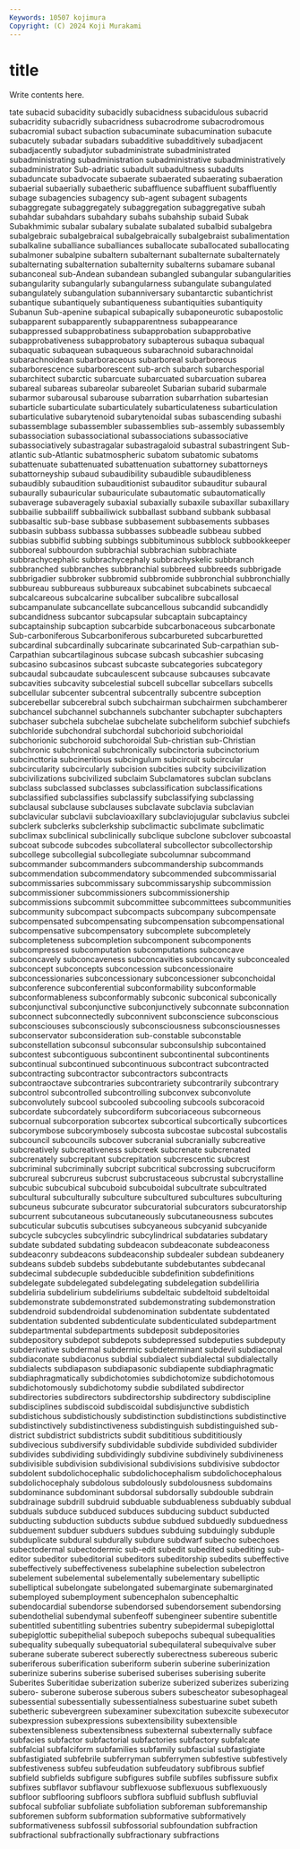 ```yaml
---
Keywords: 10507 kojimura
Copyright: (C) 2024 Koji Murakami
---
```


# title

Write contents here.



tate subacid subacidity subacidly
subacidness subacidulous subacrid subacridity subacridly subacridness subacrodrome subacrodromous subacromial subact
subaction subacuminate subacumination subacute subacutely subadar subadars subadditive subadditively subadjacent
subadjacently subadjutor subadministrate subadministrated subadministrating subadministration subadministrative subadministratively subadministrator Sub-adriatic
subadult subadultness subadults subaduncate subadvocate subaerate subaerated subaerating subaeration subaerial
subaerially subaetheric subaffluence subaffluent subaffluently subage subagencies subagency sub-agent subagent
subagents subaggregate subaggregately subaggregation subaggregative subah subahdar subahdars subahdary subahs
subahship subaid Subak Subakhmimic subalar subalary subalate subalated subalbid subalgebra
subalgebraic subalgebraical subalgebraically subalgebraist subalimentation subalkaline suballiance suballiances suballocate suballocated
suballocating subalmoner subalpine subaltern subalternant subalternate subalternately subalternating subalternation subalternity
subalterns subamare subanal subanconeal sub-Andean subandean subangled subangular subangularities subangularity
subangularly subangularness subangulate subangulated subangulately subangulation subanniversary subantarctic subantichrist subantique
subantiquely subantiqueness subantiquities subantiquity Subanun Sub-apenine subapical subapically subaponeurotic subapostolic
subapparent subapparently subapparentness subappearance subappressed subapprobatiness subapprobation subapprobative subapprobativeness subapprobatory
subapterous subaqua subaqual subaquatic subaquean subaqueous subarachnoid subarachnoidal subarachnoidean subarboraceous
subarboreal subarboreous subarborescence subarborescent sub-arch subarch subarchesporial subarchitect subarctic subarcuate
subarcuated subarcuation subarea subareal subareas subareolar subareolet Subarian subarid subarmale
subarmor subarousal subarouse subarration subarrhation subartesian subarticle subarticulate subarticulately subarticulateness
subarticulation subarticulative subarytenoid subarytenoidal subas subascending subashi subassemblage subassembler subassemblies
sub-assembly subassembly subassociation subassociational subassociations subassociative subassociatively subastragalar subastragaloid subastral
subastringent Sub-atlantic sub-Atlantic subatmospheric subatom subatomic subatoms subattenuate subattenuated subattenuation
subattorney subattorneys subattorneyship subaud subaudibility subaudible subaudibleness subaudibly subaudition subauditionist
subauditor subauditur subaural subaurally subauricular subauriculate subautomatic subautomatically subaverage subaveragely
subaxial subaxially subaxile subaxillar subaxillary subbailie subbailiff subbailiwick subballast subband
subbank subbasal subbasaltic sub-base subbase subbasement subbasements subbases subbasin subbass
subbassa subbasses subbeadle subbeau subbed subbias subbifid subbing subbings subbituminous
subblock subbookkeeper subboreal subbourdon subbrachial subbrachian subbrachiate subbrachycephalic subbrachycephaly subbrachyskelic
subbranch subbranched subbranches subbranchial subbreed subbreeds subbrigade subbrigadier subbroker subbromid
subbromide subbronchial subbronchially subbureau subbureaus subbureaux subcabinet subcabinets subcaecal subcalcareous
subcalcarine subcaliber subcalibre subcallosal subcampanulate subcancellate subcancellous subcandid subcandidly subcandidness
subcantor subcapsular subcaptain subcaptaincy subcaptainship subcaption subcarbide subcarbonaceous subcarbonate Sub-carboniferous
Subcarboniferous subcarbureted subcarburetted subcardinal subcardinally subcarinate subcarinated Sub-carpathian sub-Carpathian subcartilaginous
subcase subcash subcashier subcasing subcasino subcasinos subcast subcaste subcategories subcategory
subcaudal subcaudate subcaulescent subcause subcauses subcavate subcavities subcavity subcelestial subcell
subcellar subcellars subcells subcellular subcenter subcentral subcentrally subcentre subception subcerebellar
subcerebral subch subchairman subchairmen subchamberer subchancel subchannel subchannels subchanter subchapter
subchapters subchaser subchela subchelae subchelate subcheliform subchief subchiefs subchloride subchondral
subchordal subchorioid subchorioidal subchorionic subchoroid subchoroidal Sub-christian sub-Christian subchronic subchronical
subchronically subcinctoria subcinctorium subcincttoria subcineritious subcingulum subcircuit subcircular subcircularity subcircularly
subcision subcities subcity subcivilization subcivilizations subcivilized subclaim Subclamatores subclan subclans
subclass subclassed subclasses subclassification subclassifications subclassified subclassifies subclassify subclassifying subclassing
subclausal subclause subclauses subclavate subclavia subclavian subclavicular subclavii subclavioaxillary subclaviojugular
subclavius subclei subclerk subclerks subclerkship subclimactic subclimate subclimatic subclimax subclinical
subclinically subclique subclone subclover subcoastal subcoat subcode subcodes subcollateral subcollector
subcollectorship subcollege subcollegial subcollegiate subcolumnar subcommand subcommander subcommanders subcommandership subcommands
subcommendation subcommendatory subcommended subcommissarial subcommissaries subcommissary subcommissaryship subcommission subcommissioner subcommissioners
subcommissionership subcommissions subcommit subcommittee subcommittees subcommunities subcommunity subcompact subcompacts subcompany
subcompensate subcompensated subcompensating subcompensation subcompensational subcompensative subcompensatory subcomplete subcompletely subcompleteness
subcompletion subcomponent subcomponents subcompressed subcomputation subcomputations subconcave subconcavely subconcaveness subconcavities
subconcavity subconcealed subconcept subconcepts subconcession subconcessionaire subconcessionaries subconcessionary subconcessioner subconchoidal
subconference subconferential subconformability subconformable subconformableness subconformably subconic subconical subconically subconjunctival
subconjunctive subconjunctively subconnate subconnation subconnect subconnectedly subconnivent subconscience subconscious subconsciouses
subconsciously subconsciousness subconsciousnesses subconservator subconsideration sub-constable subconstable subconstellation subconsul subconsular
subconsulship subcontained subcontest subcontiguous subcontinent subcontinental subcontinents subcontinual subcontinued subcontinuous
subcontract subcontracted subcontracting subcontractor subcontractors subcontracts subcontraoctave subcontraries subcontrariety subcontrarily
subcontrary subcontrol subcontrolled subcontrolling subconvex subconvolute subconvolutely subcool subcooled subcooling
subcools subcoracoid subcordate subcordately subcordiform subcoriaceous subcorneous subcornual subcorporation subcortex
subcortical subcortically subcortices subcorymbose subcorymbosely subcosta subcostae subcostal subcostalis subcouncil
subcouncils subcover subcranial subcranially subcreative subcreatively subcreativeness subcreek subcrenate subcrenated
subcrenately subcrepitant subcrepitation subcrescentic subcrest subcriminal subcriminally subcript subcritical subcrossing
subcruciform subcrureal subcrureus subcrust subcrustaceous subcrustal subcrystalline subcubic subcubical subcuboid
subcuboidal subcultrate subcultrated subcultural subculturally subculture subcultured subcultures subculturing subcuneus
subcurate subcurator subcuratorial subcurators subcuratorship subcurrent subcutaneous subcutaneously subcutaneousness subcutes
subcuticular subcutis subcutises subcyaneous subcyanid subcyanide subcycle subcycles subcylindric subcylindrical
subdataries subdatary subdate subdated subdating subdeacon subdeaconate subdeaconess subdeaconry subdeacons
subdeaconship subdealer subdean subdeanery subdeans subdeb subdebs subdebutante subdebutantes subdecanal
subdecimal subdecuple subdeducible subdefinition subdefinitions subdelegate subdelegated subdelegating subdelegation subdeliliria
subdeliria subdelirium subdeliriums subdeltaic subdeltoid subdeltoidal subdemonstrate subdemonstrated subdemonstrating subdemonstration
subdendroid subdendroidal subdenomination subdentate subdentated subdentation subdented subdenticulate subdenticulated subdepartment
subdepartmental subdepartments subdeposit subdepositories subdepository subdepot subdepots subdepressed subdeputies subdeputy
subderivative subdermal subdermic subdeterminant subdevil subdiaconal subdiaconate subdiaconus subdial subdialect
subdialectal subdialectally subdialects subdiapason subdiapasonic subdiapente subdiaphragmatic subdiaphragmatically subdichotomies subdichotomize
subdichotomous subdichotomously subdichotomy subdie subdilated subdirector subdirectories subdirectors subdirectorship subdirectory
subdiscipline subdisciplines subdiscoid subdiscoidal subdisjunctive subdistich subdistichous subdistichously subdistinction subdistinctions
subdistinctive subdistinctively subdistinctiveness subdistinguish subdistinguished sub-district subdistrict subdistricts subdit subdititious
subdititiously subdivecious subdiversify subdividable subdivide subdivided subdivider subdivides subdividing subdividingly
subdivine subdivinely subdivineness subdivisible subdivision subdivisional subdivisions subdivisive subdoctor subdolent
subdolichocephalic subdolichocephalism subdolichocephalous subdolichocephaly subdolous subdolously subdolousness subdomains subdominance subdominant
subdorsal subdorsally subdouble subdrain subdrainage subdrill subdruid subduable subduableness subduably
subdual subduals subduce subduced subduces subducing subduct subducted subducting subduction
subducts subdue subdued subduedly subduedness subduement subduer subduers subdues subduing
subduingly subduple subduplicate subdural subdurally subdure subdwarf subecho subechoes subectodermal
subectodermic sub-edit subedit subedited subediting sub-editor subeditor subeditorial subeditors subeditorship
subedits subeffective subeffectively subeffectiveness subelaphine subelection subelectron subelement subelemental subelementally
subelementary subelliptic subelliptical subelongate subelongated subemarginate subemarginated subemployed subemployment subencephalon
subencephaltic subendocardial subendorse subendorsed subendorsement subendorsing subendothelial subendymal subenfeoff subengineer
subentire subentitle subentitled subentitling subentries subentry subepidermal subepiglottal subepiglottic subepithelial
subepoch subepochs subequal subequalities subequality subequally subequatorial subequilateral subequivalve suber
suberane suberate suberect suberectly suberectness subereous suberic suberiferous suberification suberiform
suberin suberine suberinization suberinize suberins suberise suberised suberises suberising suberite
Suberites Suberitidae suberization suberize suberized suberizes suberizing subero- suberone suberose
suberous subers subescheator subesophageal subessential subessentially subessentialness subestuarine subet subeth
subetheric subevergreen subexaminer subexcitation subexcite subexecutor subexpression subexpressions subextensibility subextensible
subextensibleness subextensibness subexternal subexternally subface subfacies subfactor subfactorial subfactories subfactory
subfalcate subfalcial subfalciform subfamilies subfamily subfascial subfastigiate subfastigiated subfebrile subferryman
subferrymen subfestive subfestively subfestiveness subfeu subfeudation subfeudatory subfibrous subfief subfield
subfields subfigure subfigures subfile subfiles subfissure subfix subfixes subflavor subflavour
subflexuose subflexuous subflexuously subfloor subflooring subfloors subflora subfluid subflush subfluvial
subfocal subfoliar subfoliate subfoliation subforeman subforemanship subforemen subform subformation subformative
subformatively subformativeness subfossil subfossorial subfoundation subfraction subfractional subfractionally subfractionary subfractions
